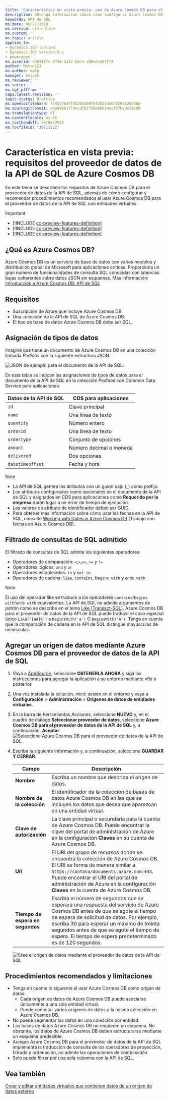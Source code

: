```yaml
---
title: 'Característica en vista previa: uso de Azure Cosmos DB para el proveedor de datos de la API de SQL con Common Data Service para aplicaciones | Microsoft Docs'
description: Obtenga información sobre cómo configurar Azure Cosmos DB para que el proveedor de datos de la API de SQL la use con entidades virtuales.
keywords: API de SQL
ms.date: 06/27/2018
ms.service: crm-online
ms.custom: ''
ms.topic: article
applies_to:
- Dynamics 365 (online)
- Dynamics 365 Version 9.x
- powerapps
ms.assetid: d0031ffc-8754-4a12-b8c1-e08edc49ff73
author: Mattp123
ms.author: matp
manager: kvivek
ms.reviewer: ''
ms.suite: ''
ms.tgt_pltfrm: ''
caps.latest.revision: ''
topic-status: Drafting
ms.openlocfilehash: fa45376dff85205a0dfbf28334c678293528d00e
ms.sourcegitcommit: aba996b1773ecdf62758e06b34eaf57bede29e08
ms.translationtype: HT
ms.contentlocale: es-ES
ms.lasthandoff: 08/08/2018
ms.locfileid: "39711522"
---
```

# <a name="preview-feature-azure-cosmos-db-sql-api-data-provider-requirements"></a>Característica en vista previa: requisitos del proveedor de datos de la API de SQL de Azure Cosmos DB

En este tema se describen los requisitos de Azure Cosmos DB para el proveedor de datos de la API de SQL, además de cómo configurar y recomendar procedimientos recomendados al usar Azure Cosmos DB para el proveedor de datos de la API de SQL con entidades virtuales. 

> [!IMPORTANT]
> - [!INCLUDE [cc-preview-features-definition](../../includes/cc-preview-features-definition.md)]
> - [!INCLUDE [cc-preview-features-definition](../../includes/cc-preview-features-expect-changes.md)]
> - [!INCLUDE [cc-preview-features-definition](../../includes/cc-preview-features-no-ms-support.md)]


## <a name="what-is-azure-cosmos-db"></a>¿Qué es Azure Cosmos DB?

Azure Cosmos DB es un servicio de base de datos con varios modelos y distribución global de Microsoft para aplicaciones críticas. Proporciona un gran número de funcionalidades de consulta SQL conocidas con latencias bajas coherentes sobre datos JSON sin esquemas. Más información: [Introducción a Azure Cosmos DB: API de SQL](https://docs.microsoft.com/azure/cosmos-db/sql-api-introduction)

## <a name="requirements"></a>Requisitos

- Suscripción de Azure que incluye Azure Cosmos DB.
- Una colección de la API de SQL de Azure Cosmos DB.
- El tipo de base de datos Azure Cosmos DB debe ser SQL. 

## <a name="data-type-mapping"></a>Asignación de tipos de datos

Imagine que tiene un documento de Azure Cosmos DB en una colección llamada *Pedidos* con la siguiente estructura JSON.

![JSON de ejemplo para el documento de la API de SQL.](media/documentdbexample.png)

En esta tabla se indican las asignaciones de tipos de datos para el documento de la API de SQL en la colección *Pedidos* con Common Data Service para aplicaciones.

|Datos de la API de SQL|CDS para aplicaciones|
|--|--|
|`id`|Clave principal|
|`name`|Una línea de texto|
|`quantity`|Número entero|
|`orderid`|Una línea de texto|
|`ordertype`|Conjunto de opciones|
|`amount`|Número decimal o moneda|
|`delivered`|Dos opciones|
|`datetimeoffset`|Fecha y hora|

> [!NOTE]
> - La API de SQL genera los atributos con un guion bajo (_) como prefijo.
> - Los atributos configurados como opcionales en el documento de la API de SQL y asignados en CDS para aplicaciones como **Requerido por la empresa** darán lugar a un error de tiempo de ejecución.
> - Los valores de atributo de identificador deben ser GUID.
> - Para obtener más información sobre cómo usar las fechas en la API de SQL, consulte [Working with Dates in Azure Cosmos DB](https://azure.microsoft.com/blog/working-with-dates-in-azure-documentdb-4/) (Trabajo con fechas en Azure Cosmos DB).

## <a name="supported-sql-query-filtering"></a>Filtrado de consultas de SQL admitido

El filtrado de consultas de SQL admite los siguientes operadores. 

- Operadores de comparación: `<`,`>`,`<=`, `>=` y `!=`
- Operadores lógicos: `and` y `or` 
- Operadores establecidos: `in` y `not in`
- Operadores de cadena: `like`, `contains`, b`egins with` y `ends with`

> [!NOTE]
> El uso del operador like se traduce a los operadores `contains`/`begins with`/`ends with` equivalentes. La API de SQL no admite argumentos de patrón como se describe en el tema [Like (Transact-SQL)](/sql/t-sql/language-elements/like-transact-sql). Azure Cosmos DB para el proveedor de datos de la API de SQL puede traducir el caso especial único `Like('[aA]%')` a `BeginsWith('a')` O `BeginsWith('A')`. Tenga en cuenta que la comparación de cadena en la API de SQL distingue mayúsculas de minúsculas.

## <a name="add-a-data-source-using-the-azure-cosmos-db-for-sql-api-data-provider"></a>Agregar un origen de datos mediante Azure Cosmos DB para el proveedor de datos de la API de SQL

1. Vaya a [AppSource](https://appsource.microsoft.com/product/dynamics-365/mscrm.documentdb_data_provider?tab=Overview), seleccione **OBTENERLA AHORA** y siga las instrucciones para agregar la aplicación a su entorno mediante v9x o posterior.
2. Una vez instalada la solución, inicie sesión en el entorno y vaya a **Configuración** > **Administración** > **Orígenes de datos de entidades virtuales**.
3. En la barra de herramientas Acciones, seleccione **NUEVO** y, en el cuadro de diálogo **Seleccionar proveedor de datos**, seleccione **Azure Cosmos DB para el proveedor de datos de la API de SQL** y, a continuación, **Aceptar**.
![Seleccione Azure Cosmos DB para el proveedor de datos de la API de SQL.](media/createdatasource.png)
1. Escriba la siguiente información y, a continuación, seleccione **GUARDAR Y CERRAR**.

    |Campo|Descripción|
    |--|--|
    |**Nombre**|Escriba un nombre que describa el origen de datos.|
    |**Nombre de la colección**|El identificador de la colección de bases de datos Azure Cosmos DB en las que se incluyen los datos que desea que aparezcan en una entidad virtual.  |
    |**Clave de autorización**|La clave principal o secundaria para la cuenta de Azure Cosmos DB. Puede encontrar la clave del portal de administración de Azure en la configuración **Claves** en su cuenta de Azure Cosmos DB.|
    |**Uri**|El URI del grupo de recursos donde se encuentra la colección de Azure Cosmos DB. El URI se forma de manera similar a `https://contoso/documents.azure.com:443`. Puede encontrar el URI del portal de administración de Azure en la configuración **Claves** en la cuenta de Azure Cosmos DB. |
    |**Tiempo de espera en segundos**|Escriba el número de segundos que se esperará una respuesta del servicio de Azure Cosmos DB antes de que se agote el tiempo de espera de solicitud de datos. Por ejemplo, escriba 30 para esperar un máximo de treinta segundos antes de que se agote el tiempo de espera. El tiempo de espera predeterminado es de 120 segundos.|

    ![Cree el origen de datos mediante el proveedor de datos de la API de SQL.](media/cosmosdb-datasource.png)

## <a name="best-practices-and-limitations"></a>Procedimientos recomendados y limitaciones

- Tenga en cuenta lo siguiente al usar Azure Cosmos DB como origen de datos:
   - Cada origen de datos de Azure Cosmos DB puede asociarse únicamente a una sola entidad virtual.
   - Puede conectar varios orígenes de datos a la misma colección en Azure Cosmos DB.
- No puede segmentar los datos en una colección por entidad.
- Las bases de datos Azure Cosmos DB no requieren un esquema. No obstante, los datos de Azure Cosmos DB deben estructurarse mediante un esquema predecible. 
- Aunque Azure Cosmos DB para el proveedor de datos de la API de SQL implementa la traducción de consulta de los operadores de proyección, filtrado y ordenación, no admite las operaciones de combinación.
- Solo puede filtrar por una sola columna con la API de SQL.

## <a name="see-also"></a>Vea también

[Crear y editar entidades virtuales que contienen datos de un origen de datos externo](create-edit-virtual-entities.md)
